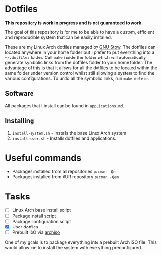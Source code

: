 # Dotfiles

**This repository is work in progress and is not guaranteed to work.**

The goal of this repository is for me to be able to have a custom, efficient and
reproducible system that can be easily installed.

These are my Linux Arch dotfiles managed by [GNU
Stow](https://www.gnu.org/software/stow/). The dotfiles can located anywhere in
your home folder but I prefer to put everything into a ``~/.dotfiles``
folder. Call ``make`` inside the folder which will automatically generate
symbolic links from the dotfiles folder to your home folder. The advantage of
this is that it allows for all the dotfiles to be located within the same folder
under version control whilst still allowing a system to find the various
configurations. To undo all the symbolic links, run ``make delete``.

## Software
All packages that I install can be found in ``applications.md``.

## Installing
1. ``install-system.sh`` - Installs the base Linux Arch system
2. ``install-user.sh`` - Installs dotfiles and applications.

# Useful commands
- Packages installed from all repositories ``pacman -Qe``
- Packages installed from AUR repository ``pacman -Qem``

# Tasks
- [ ] Linux Arch base install script
- [ ] Package install script
- [ ] Package configuration script
- [X] User dotfiles
- [ ] Prebuilt ISO via [archiso](https://wiki.archlinux.org/title/Archiso)

One of my goals is to package everything into a prebuilt Arch ISO
file. This would allow me to install the system with everything preconfigured.


